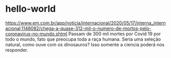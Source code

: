 # hello-world
https://www.em.com.br/app/noticia/internacional/2020/05/17/interna_internacional,1148082/chega-a-quase-312-mil-o-numero-de-mortos-pelo-coronavirus-no-mundo.shtml
Passam  de 300 mil mortes por Covid 19 por todo o mundo,  fato que preocupa toda a raça humana.
Seria uma seleção natural, como ouve com os dinosauros?
Isso somente a ciencia poderá nos responder.
